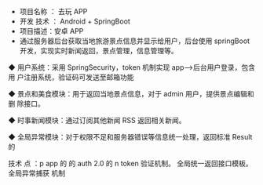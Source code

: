 - 项目名称 ： 去玩  APP
- 开发 技术 ： Android +  SpringBoot
- 项目描述：安卓 APP
- 通过服务器后台获取当地旅游景点信息并显示给用户，后台使用
springBoot 开发，实现实时新闻返回，景点管理，信息管理等。


◆ 用户系统：采用 SpringSecurity，token 机制实现 app—>后台用户登录，包含用
户注册系统，验证码可发送至邮箱功能


◆ 景点和美食模块：用于返回当地景点信息，对于 admin 用户，提供景点编辑和删
除接口。


◆ 时事新闻模块：通过订阅其他新闻 RSS 返回相关新闻。


◆ 全局异常模块：对于权限不足和服务器错误等信息统一处理，返回标准 Result 的


技术 点 ：p app 的 的  auth 2.0  的 n token  验证机制。 全局统一返回接口模板。全局异常捕获
机制
